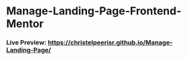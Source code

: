# Manage-Landing-Page-Frontend-Mentor

### Live Preview: https://christelpeerisr.github.io/Manage-Landing-Page/
